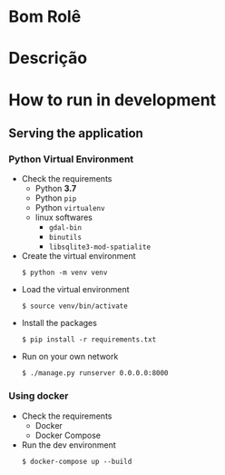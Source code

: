 # Bom Rolê

# Descrição

# How to run in development

## Serving the application

### Python Virtual Environment
* Check the requirements
  * Python __3.7__
  * Python `pip`
  * Python `virtualenv` 
  * linux softwares
    * `gdal-bin`
    * `binutils`
    * `libsqlite3-mod-spatialite`
* Create the virtual environment
    ```shell script
    $ python -m venv venv
    ```
* Load the virtual environment
    ```shell script
    $ source venv/bin/activate
    ```
* Install the packages
    ```shell script
    $ pip install -r requirements.txt
    ```
* Run on your own network
    ```shell script
    $ ./manage.py runserver 0.0.0.0:8000
    ```
### Using docker
* Check the requirements
  * Docker
  * Docker Compose
* Run the dev environment
  ```shell script
  $ docker-compose up --build
  ```
